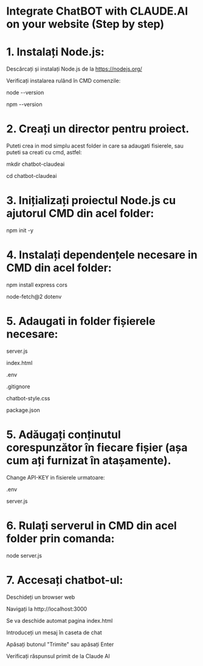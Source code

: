 # Integrate ChatBOT with CLAUDE.AI on your website (Step by step)


# 1. Instalați Node.js:

Descărcați și instalați Node.js de la https://nodejs.org/

Verificați instalarea rulând în CMD comenzile:

node --version 

npm --version 


# 2. Creați un director pentru proiect. 
Puteti crea in mod simplu acest folder in care sa adaugati fisierele, sau puteti sa creati cu cmd, astfel:

mkdir chatbot-claudeai

cd chatbot-claudeai

# 3. Inițializați proiectul Node.js cu ajutorul CMD din acel folder:
npm init -y

# 4. Instalați dependențele necesare in CMD din acel folder:
npm install express cors 

node-fetch@2 dotenv

# 5. Adaugati in folder fișierele necesare:

server.js

index.html

.env

.gitignore

chatbot-style.css

package.json


# 5. Adăugați conținutul corespunzător în fiecare fișier (așa cum ați furnizat în atașamente).
Change API-KEY in fisierele urmatoare:

.env 

server.js 



# 6. Rulați serverul in CMD din acel folder prin comanda:
node server.js

# 7. Accesați chatbot-ul:

Deschideți un browser web

Navigați la http://localhost:3000 

Se va deschide automat pagina index.html 

Introduceți un mesaj în caseta de chat

Apăsați butonul "Trimite" sau apăsați Enter

Verificați răspunsul primit de la Claude AI
